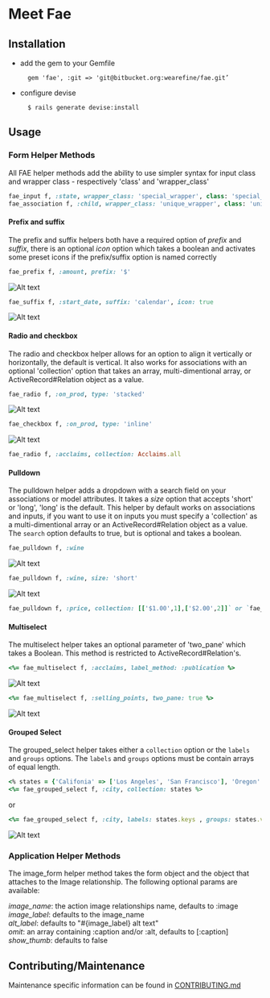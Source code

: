 # Meet Fae

## Installation

* add the gem to your Gemfile

		gem 'fae', :git => 'git@bitbucket.org:wearefine/fae.git’

* configure devise

		$ rails generate devise:install

## Usage

### Form Helper Methods

All FAE helper methods add the ability to use simpler syntax for input class and wrapper class - respectively 'class' and 'wrapper_class'

```ruby
fae_input f, :state, wrapper_class: 'special_wrapper', class: 'special_input'
fae_association f, :child, wrapper_class: 'unique_wrapper', class: 'unique_input'
```

#### Prefix and suffix

The prefix and suffix helpers both have a required option of *prefix* and *suffix*, there is an optional *icon* option which takes a boolean and activates some preset icons if the prefix/suffix option is named correctly

```ruby
fae_prefix f, :amount, prefix: '$'
```

![Alt text](http://www.afinesite.com/fae/fae_prefix.jpg)

```ruby
fae_suffix f, :start_date, suffix: 'calendar', icon: true
```

![Alt text](http://www.afinesite.com/fae/fae_suffix.jpg)

#### Radio and checkbox

The radio and checkbox helper allows for an option to align it vertically or horizontally, the default is vertical. It also works for associations with an optional 'collection' option that takes an array, multi-dimentional array, or ActiveRecord#Relation object as a value.

```ruby
fae_radio f, :on_prod, type: 'stacked'
```

![Alt text](http://www.afinesite.com/fae/fae_radio_stacked.png)

```ruby
fae_checkbox f, :on_prod, type: 'inline'
```

![Alt text](http://www.afinesite.com/fae/fae_radio_inline.png)

```ruby
fae_radio f, :acclaims, collection: Acclaims.all
```

#### Pulldown

The pulldown helper adds a dropdown with a search field on your associations or model attributes. It takes a *size* option that accepts 'short' or 'long', 'long' is the default. This helper by default works on associations and inputs, if you want to use it on inputs you must specify a 'collection' as a multi-dimentional array or an ActiveRecord#Relation object as a value. The `search` option defaults to true, but is optional and takes a boolean.

```ruby
fae_pulldown f, :wine
```

![Alt text](http://www.afinesite.com/fae/long_pulldown.png)

```ruby
fae_pulldown f, :wine, size: 'short'
```

![Alt text](http://www.afinesite.com/fae/short_pulldown.png)

```ruby
fae_pulldown f, :price, collection: [['$1.00',1],['$2.00',2]]` or `fae_pulldown f, :price, collection [1,2]
```

#### Multiselect

The multiselect helper takes an optional parameter of 'two_pane' which takes a Boolean. This method is restricted to ActiveRecord#Relation's.

```ruby
<%= fae_multiselect f, :acclaims, label_method: :publication %>
```

![Alt text](http://www.afinesite.com/fae/multiselect_dropdown.png)

```ruby
<%= fae_multiselect f, :selling_points, two_pane: true %>
```

![Alt text](http://www.afinesite.com/fae/multiselect_two_pane.png)

#### Grouped Select

The grouped_select helper takes either a `collection` option or the `labels` and `groups` options. The `labels` and `groups` options must be contain arrays of equal length.

```ruby
<% states = {'Califonia' => ['Los Angeles', 'San Francisco'], 'Oregon' => ['Portland', 'Boring', 'France']} %>
<%= fae_grouped_select f, :city, collection: states %>
```

or

```ruby
<%= fae_grouped_select f, :city, labels: states.keys , groups: states.values %>
```

![Alt text](http://www.afinesite.com/fae/fae_grouped_select.png)


### Application Helper Methods

The image_form helper method takes the form object and the object that attaches to the Image relationship. The following optional params are available:

*image_name*: the action image relationships name, defaults to :image  
*image_label*: defaults to the image_name  
*alt_label*: defaults to "#{image_label} alt text"  
*omit*: an array containing :caption and/or :alt, defaults to [:caption]  
*show_thumb*: defaults to false  

## Contributing/Maintenance

Maintenance specific information can be found in [CONTRIBUTING.md](CONTRIBUTING.md)





